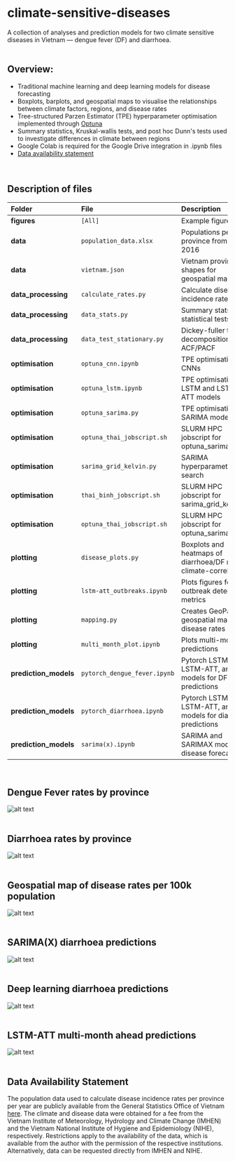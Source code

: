 # climate-sensitive-diseases

A collection of analyses and prediction models for two climate sensitive diseases in Vietnam — dengue fever (DF) and diarrhoea.
<br />
<br />

## Overview:
 - Traditional machine learning and deep learning models for disease forecasting
 - Boxplots, barplots, and geospatial maps to visualise the relationships between climate factors, regions, and disease rates
 - Tree-structured Parzen Estimator (TPE) hyperparameter optimisation implemented through [Optuna](https://github.com/optuna/optuna)
 - Summary statistics, Kruskal-wallis tests, and post hoc Dunn's tests used to investigate differences in climate between regions
 - Google Colab is required for the Google Drive integration in .ipynb files
 - [Data availability statement](#data-availability-statement)
<br />

## Description of files
| Folder                     | File                          | Description                                                        |
| :------------------------- | :---------------------------- | :----------------------------------------------------------------- |
| **figures**                | `[All]`                       | Example figures                                                    |
| **data**                   | `population_data.xlsx`        | Populations per province from 1997–2016                            |
| **data**                   | `vietnam.json`                | Vietnam province shapes for geospatial mapping                     |
| **data_processing**        | `calculate_rates.py`          | Calculate disease incidence rates                                  |
| **data_processing**        | `data_stats.py`               | Summary stats and statistical tests                                |
| **data_processing**        | `data_test_stationary.py`     | Dickey-fuller test, decomposition, ACF/PACF                        |
| **optimisation**           | `optuna_cnn.ipynb`            | TPE optimisation of CNNs                                           |
| **optimisation**           | `optuna_lstm.ipynb`           | TPE optimisation of LSTM and LSTM-ATT models                       |
| **optimisation**           | `optuna_sarima.py`            | TPE optimisation of SARIMA models                                  | 
| **optimisation**           | `optuna_thai_jobscript.sh`    | SLURM HPC jobscript for optuna_sarima.py                           |
| **optimisation**           | `sarima_grid_kelvin.py`       | SARIMA hyperparameter grid search                                  |
| **optimisation**           | `thai_binh_jobscript.sh`      | SLURM HPC jobscript for sarima_grid_kelvin.py                      |
| **optimisation**           | `optuna_thai_jobscript.sh`    | SLURM HPC jobscript for optuna_sarima.py                           |
| **plotting**               | `disease_plots.py`            | Boxplots and heatmaps of diarrhoea/DF rates & climate-correlations |
| **plotting**               | `lstm-att_outbreaks.ipynb`    | Plots figures for outbreak detection metrics                       |
| **plotting**               | `mapping.py`                  | Creates GeoPandas geospatial maps of disease rates                 |
| **plotting**               | `multi_month_plot.ipynb`      | Plots multi-month predictions                                      |
| **prediction_models**      | `pytorch_dengue_fever.ipynb`  | Pytorch LSTM, LSTM-ATT, and CNN models for DF predictions          |
| **prediction_models**      | `pytorch_diarrhoea.ipynb`     | Pytorch LSTM, LSTM-ATT, and CNN models for diarrhoea predictions   |
| **prediction_models**      | `sarima(x).ipynb`             | SARIMA and SARIMAX models for disease forecasting                  |
<br />

## Dengue Fever rates by province
![alt text](https://github.com/mullach/climate-sensitive-diseases/blob/main/Figures/df_rates_by_province.png?raw=true)
<br />
<br />

## Diarrhoea rates by province
![alt text](https://github.com/mullach/climate-sensitive-diseases/blob/main/Figures/diarrhoea_rates_by_province.png?raw=true)
<br />
<br />

## Geospatial map of disease rates per 100k population
![alt text](https://github.com/mullach/climate-sensitive-diseases/blob/main/Figures/disease_maps.svg?raw=true)
<br />
<br />

## SARIMA(X) diarrhoea predictions
![alt text](https://github.com/mullach/climate-sensitive-diseases/blob/main/Figures/sarimax_diarrhoea_pred.png?raw=true)
<br />
<br />

## Deep learning diarrhoea predictions
![alt text](https://github.com/mullach/climate-sensitive-diseases/blob/main/Figures/pytorch_diarrhoea_pred.png?raw=true)
<br />
<br />

## LSTM-ATT multi-month ahead predictions
![alt text](https://github.com/mullach/climate-sensitive-diseases/blob/main/Figures/multi-month_lstm-att.png?raw=true)
<br />
<br />

## Data Availability Statement
The population data used to calculate disease incidence rates per province per year are publicly available from the General Statistics Office of Vietnam [here](https://www.gso.gov.vn/en/population/). The climate and disease data were obtained for a fee from the Vietnam Institute of Meteorology, Hydrology and Climate Change (IMHEN) and the Vietnam National Institute of Hygiene and Epidemiology (NIHE), respectively. Restrictions apply to the availability of the data, which is available from the author with the permission of the respective institutions. Alternatively, data can be requested directly from IMHEN and NIHE.
